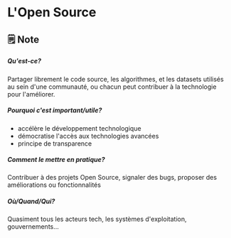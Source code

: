 # L'Open Source
## 🗒️ Note
##### Qu'est-ce?

Partager librement le code source, les algorithmes, et les datasets utilisés au sein d'une communauté, ou chacun peut contribuer à la technologie pour l'améliorer.
##### Pourquoi c'est important/utile?

- accélère le développement technologique
- démocratise l'accès aux technologies avancées
- principe de transparence

##### Comment le mettre en pratique?

Contribuer à des projets Open Source, signaler des bugs, proposer des améliorations ou fonctionnalités

##### Où/Quand/Qui?

Quasiment tous les acteurs tech, les systèmes d'exploitation, gouvernements...